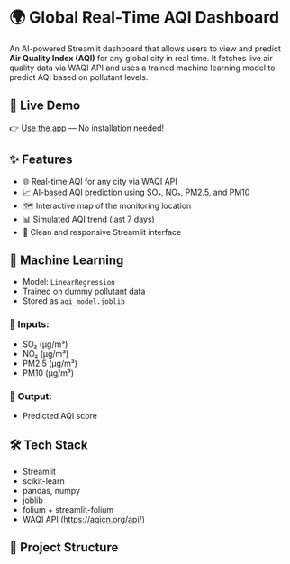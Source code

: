 # 🌍 Global Real-Time AQI Dashboard

An AI-powered Streamlit dashboard that allows users to view and predict **Air Quality Index (AQI)** for any global city in real time. It fetches live air quality data via WAQI API and uses a trained machine learning model to predict AQI based on pollutant levels.

## 🔗 Live Demo

👉 [Use the app](https://7ybjxeiga2ycf8tk7ejdvl.streamlit.app) — No installation needed!

## ✨ Features

- 🌐 Real-time AQI for any city via WAQI API  
- 📈 AI-based AQI prediction using SO₂, NO₂, PM2.5, and PM10  
- 🗺️ Interactive map of the monitoring location  
- 📊 Simulated AQI trend (last 7 days)
- 🎨 Clean and responsive Streamlit interface

## 🧠 Machine Learning

- Model: `LinearRegression`
- Trained on dummy pollutant data
- Stored as `aqi_model.joblib`

### 📌 Inputs:
- SO₂ (µg/m³)
- NO₂ (µg/m³)
- PM2.5 (µg/m³)
- PM10 (µg/m³)

### 📌 Output:
- Predicted AQI score

## 🛠️ Tech Stack

- Streamlit
- scikit-learn
- pandas, numpy
- joblib
- folium + streamlit-folium
- WAQI API (https://aqicn.org/api/)

## 📂 Project Structure

